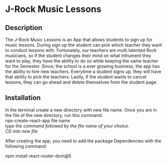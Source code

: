 # J-Rock Music Lessons 



## Description

The J-Rock Music Lessons is an App that allows students to sign up for music lessons. During sign up the student can pick which teacher they want to conduct lessons with. Fortunately, our teachers are multi talented Rock musicians, so if the student changes their mind on what Intrument they want to play, they have the ability to do so while keeping the same teacher for the Semester. Since, the school is a ever growing business, the app has the ability to hire new teachers. Everytime a student signs up, they will have that ability to pick the teachers. Lastly, if the student wants to cancel lessons, they can go ahead and delete themselves from the student page. 

## Installation
In the terminal create a new directory with new file name. Once you are in the file of the new directory, run this command:  
npx-create-react-app file name    
*type the command followed by the file name of your choice.*  
*CD into new file*

After creating the app, you need to add the package Dependencies with the following command:

npm install react-router-dom@5

